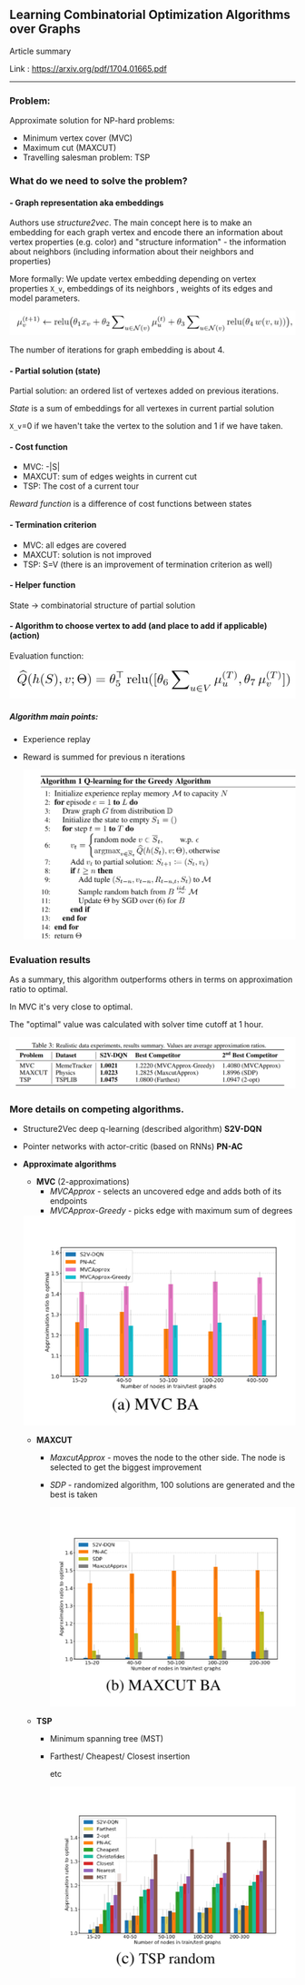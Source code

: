 

## Learning Combinatorial Optimization Algorithms over Graphs

Article summary 

Link : https://arxiv.org/pdf/1704.01665.pdf

---

### Problem: 

Approximate solution for NP-hard problems: 
 - Minimum vertex cover (MVC)
 - Maximum cut (MAXCUT) 
 - Travelling salesman problem: TSP

 ### What do we need to solve the problem?

 #### - Graph representation aka embeddings

 Authors use _structure2vec_. The main concept here is to make an embedding for each 
 graph vertex and encode there an information about vertex properties (e.g. color) 
 and "structure information" - the information about neighbors 
 (including information about their neighbors and properties)

 More formally:  We update vertex embedding depending on vertex properties `X_v`, embeddings of its neighbors , weights of its edges and model parameters. 

<img src="embedding_iteration2.png">

  The number of iterations for graph embedding is about 4.

#### - Partial solution (state)

Partial solution: an ordered list of vertexes added on previous iterations.

*State* is a sum of embeddings for all vertexes in current partial solution

`X_v`=0 if we haven't take the vertex to the solution and 1 if we have taken.

#### - Cost function

- MVC: -|S|
- MAXCUT: sum of edges weights in current cut
- TSP: The cost of a current tour

*Reward function* is a difference of cost functions between states

#### - Termination criterion

- MVC: all edges are covered
- MAXCUT: solution is not improved
- TSP:  S=V (there is an improvement of termination criterion as well)

#### - Helper function

State -> combinatorial structure of partial solution

#### - Algorithm to choose vertex to add (and place to add if applicable) (action) 

Evaluation function:  <img src="qfunc.png">

##### Algorithm main points:

- Experience replay

- Reward is summed for previous n iterations

  <img src="algorithm.png">









### Evaluation results

As a summary, this algorithm outperforms others in terms on approximation ratio to optimal.

In MVC it's very close to optimal.

The "optimal" value was calculated with solver time cutoff at 1 hour.

<img src="evaluation00.png">

### More details on competing algorithms.

- Structure2Vec deep q-learning (described algorithm) **S2V-DQN**

- Pointer networks with actor-critic (based on RNNs) **PN-AC**

- **Approximate algorithms**

  - **MVC** (2-approximations)
    - *MVCApprox* - selects an uncovered edge and adds both of its endpoints
    - *MVCApprox-Greedy* - picks edge with maximum sum of degrees

  <img src="evaluation1.png">

  - **MAXCUT**

    - *MaxcutApprox* - moves the node to the other side. The node is selected to get the biggest improvement

    - *SDP* - randomized algorithm, 100 solutions are generated and the best is taken

      <img src="evaluation2.png">

      

  - **TSP**

    - Minimum spanning tree (MST)

    - Farthest/ Cheapest/ Closest insertion

      etc

      <img src="evaluation3.png">

      

